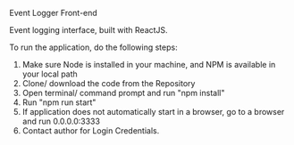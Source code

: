 Event Logger Front-end 

Event logging interface, built with ReactJS. 

To run the application, do the following steps:

1. Make sure Node is installed in your machine, and NPM is available in your local path
2. Clone/ download the code from the Repository
3. Open terminal/ command prompt and run "npm install"
4. Run "npm run start"  
5. If application does not automatically start in a browser, go to a browser and run 0.0.0.0:3333
6. Contact author for Login Credentials. 
